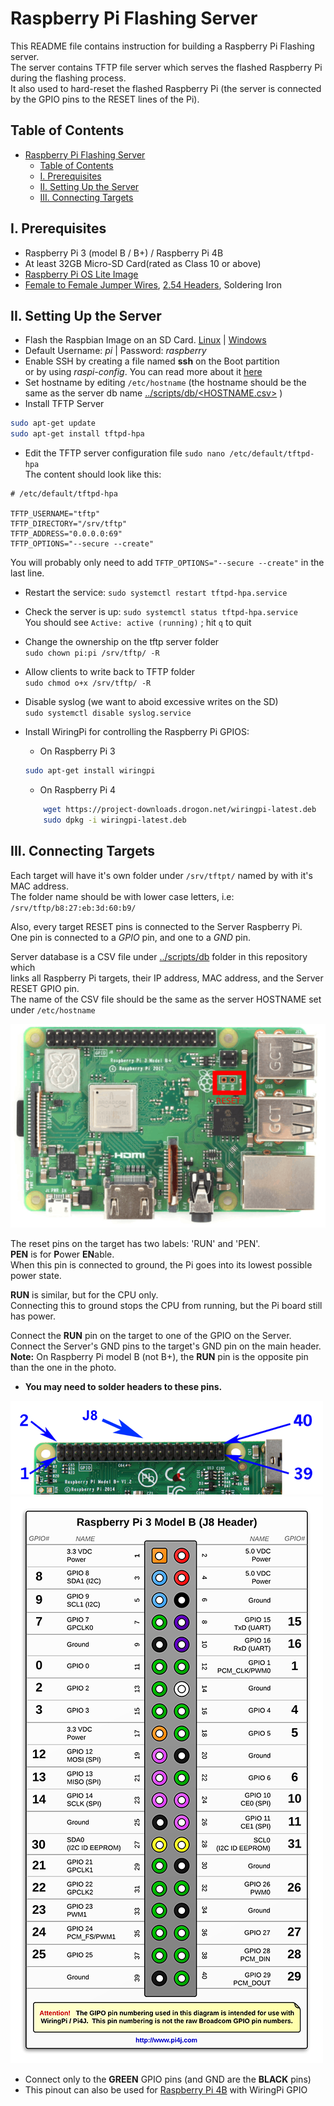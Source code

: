 
# Raspberry Pi Flashing Server

This README file contains instruction for building a Raspberry Pi Flashing server.  
The server contains TFTP file server which serves the flashed Raspberry Pi during the flashing process.  
It also used to hard-reset the flashed Raspberry Pi (the server is connected by the GPIO pins to the RESET lines of the Pi).

## Table of Contents

* [Raspberry Pi Flashing Server](#raspberry-pi-flashing-server)
  * [Table of Contents](#table-of-contents)
  * [I. Prerequisites](#i-prerequisites)
  * [II. Setting Up the Server](#ii-setting-up-the-server)
  * [III. Connecting Targets](#iii-connecting-targets)

## I. Prerequisites

* Raspberry Pi 3 (model B / B+) / Raspberry Pi 4B  
* At least 32GB Micro-SD Card(rated as Class 10 or above)  
* [Raspberry Pi OS Lite Image](https://downloads.raspberrypi.org/raspios_lite_armhf_latest)
* [Female to Female Jumper Wires](https://www.amazon.com/GenBasic-Piece-Female-Jumper-Wires/dp/B077NH83CJ/), [2.54 Headers](https://www.amazon.com/SUNKEE-Single-11MM-Header-Strip/dp/B008G8YTUA), Soldering Iron  

## II. Setting Up the Server

* Flash the Raspbian Image on an SD Card. [Linux](https://www.raspberrypi.org/documentation/installation/installing-images/linux.md) | 
 [Windows](https://www.raspberrypi.org/documentation/installation/installing-images/windows.md)  
* Default Username: *pi* | Password: *raspberry*  
* Enable SSH by creating a file named **ssh** on the Boot partition  
or by using *raspi-config*. You can read more about it [here](https://www.raspberrypi.org/documentation/remote-access/ssh/)  
* Set hostname by editing ``/etc/hostname`` (the hostname should be the same as the server db name [../scripts/db/<HOSTNAME.csv>](../scripts/db/) )
* Install TFTP Server  

```bash
sudo apt-get update  
sudo apt-get install tftpd-hpa
```  

* Edit the TFTP server configuration file `sudo nano /etc/default/tftpd-hpa`  
The content should look like this:

```console
# /etc/default/tftpd-hpa

TFTP_USERNAME="tftp"
TFTP_DIRECTORY="/srv/tftp"
TFTP_ADDRESS="0.0.0.0:69"
TFTP_OPTIONS="--secure --create"
```  

You will probably only need to add `TFTP_OPTIONS="--secure --create"` in the last line.  

* Restart the service: `sudo systemctl restart tftpd-hpa.service`  
* Check the server is up: `sudo systemctl status tftpd-hpa.service`  
You should see `Active: active (running)` ; hit `q` to quit  

* Change the ownership on the tftp server folder  
`sudo chown pi:pi /srv/tftp/ -R`  
* Allow clients to write back to TFTP folder  
`sudo chmod o+x /srv/tftp/ -R`  
* Disable syslog (we want to aboid excessive writes on the SD)  
`sudo systemctl disable syslog.service`
* Install WiringPi for controlling the Raspberry Pi GPIOS:
  * On Raspberry Pi 3

  ```bash
  sudo apt-get install wiringpi
  ```  

  * On Raspberry Pi 4

  ```bash
      wget https://project-downloads.drogon.net/wiringpi-latest.deb
      sudo dpkg -i wiringpi-latest.deb
  ```

## III. Connecting Targets

Each target will have it's own folder under `/srv/tftpt/` named by with it's MAC address.  
The folder name should be with lower case letters, i.e: `/srv/tftp/b8:27:eb:3d:60:b9/`  
  
Also, every target RESET pins is connected to the Server Raspberry Pi.  
One pin is connected to a *GPIO* pin, and one to a *GND* pin.  

Server database is a CSV file under [../scripts/db](../scripts/db) folder in this repository which  
links all Raspberry Pi targets, their IP address, MAC address, and the Server RESET GPIO pin.  
The name of the CSV file should be the same as the server HOSTNAME set under `/etc/hostname`  

![Raspberry Pi 3B+](images/rpi3bplus.png)  

The reset pins on the target has two labels: 'RUN' and 'PEN'.  
**PEN** is for **P**ower **EN**able.  
When this pin is connected to ground, the Pi goes into its lowest possible power state.
  
**RUN** is similar, but for the CPU only.  
Connecting this to ground stops the CPU from running, but the Pi board still has power.  
  
Connect the **RUN** pin on the target to one of the GPIO on the Server.  
Connect the Server's GND pins to the target's GND pin on the main header.  
**Note:** On Raspberry Pi model B (not B+), the **RUN** pin is the opposite pin than the one in the photo.  

* **You may need to solder headers to these pins.**  

![Raspberry Pi 3B+](images/j8header-photo.png)  
![Raspberry Pi 3B+](images/j8header-3b.png)  

* Connect only to the **GREEN** GPIO pins (and GND are the **BLACK** pins)
* This pinout can also be used for [Raspberry Pi 4B](http://www.cpmspectrepi.uk/raspberry_pi/MoinMoinExport/WiringPiGpioReadall.html#Pi_4_B) with WiringPi GPIO
